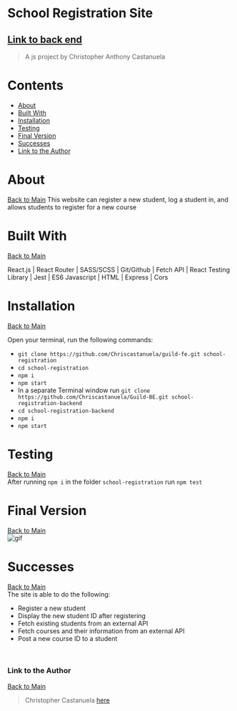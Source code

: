 <a name="mainContents"></a>
# School Registration Site
## [Link to back end](https://github.com/Chriscastanuela/Guild-BE)
> A js project by Christopher Anthony Castanuela

# Contents 

* [About](#about)
* [Built With](#bw)
* [Installation](#i)
* [Testing](#testing)
* [Final Version](#final-version)
* [Successes](#successes)
* [Link to the Author](#ltta)

<a name="about"></a>
# About 

[Back to Main](#mainContents)
This website can register a new student, log a student in, and allows students to register for a new course

<a name="bw"></a>
# Built With

[Back to Main](#mainContents)
<!-- <ul>
    <li>React.js</li>
    <li>React Router</li>
    <li>SASS/SCSS</li>
    <li>Git/Github</li>
    <li>Fetch API</li>
    <li>React Testing Library</li>
    <li>Jest</li>
    <li>ES6 Javascript</li>
    <li>HTML</li>
    <li>Express</li>
    <li>Cors</li>
</ul> -->
React.js | React Router | SASS/SCSS | Git/Github | Fetch API | React Testing Library | Jest | ES6 Javascript | HTML | Express | Cors

<a name="i"></a>
# Installation

[Back to Main](#mainContents)

Open your terminal, run the following commands:
* `git clone https://github.com/Chriscastanuela/guild-fe.git school-registration`
* `cd school-registration`
* `npm i`
* `npm start`
* In a separate Terminal window run `git clone https://github.com/Chriscastanuela/Guild-BE.git school-registration-backend`
* `cd school-registration-backend`
* `npm i`
* `npm start`

<a name="testing"></a>
# Testing

[Back to Main](#mainContents)<br>
After running `npm i` in the folder `school-registration` run `npm test`<br>

<!-- # Wireframe
<img width="1393" alt="Screen Shot 2020-11-10 at 7 22 53 AM" src="https://user-images.githubusercontent.com/62910433/98686241-8e1d9e80-2325-11eb-9c01-eaaa6d347165.png"> -->

<a name="final-version"></a>
# Final Version
[Back to Main](#mainContents)<br>
![gif](https://user-images.githubusercontent.com/62910433/111737413-32b86b80-8845-11eb-9285-353873c55018.gif)

<a name="successes"></a>
# Successes

[Back to Main](#mainContents)</br>
The site is able to do the following:
<ul>
    <li>Register a new student</li>
    <li>Display the new student ID after registering</li>
    <li>Fetch existing students from an external API</li>
    <li>Fetch courses and their information from an external API</li>
    <li>Post a new course ID to a student</li>
</ul><br>

<a name="ltta"></a>
### Link to the Author

[Back to Main](#mainContents)
> Christopher Castanuela [here](https://chriscastanuela.github.io/cac/)

<!-- ### Deployment

This section has moved here: [https://facebook.github.io/create-react-app/docs/deployment](https://facebook.github.io/create-react-app/docs/deployment)

### `npm run build` fails to minify

This section has moved here: [https://facebook.github.io/create-react-app/docs/troubleshooting#npm-run-build-fails-to-minify](https://facebook.github.io/create-react-app/docs/troubleshooting#npm-run-build-fails-to-minify) -->
